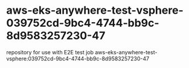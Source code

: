 # aws-eks-anywhere-test-vsphere-039752cd-9bc4-4744-bb9c-8d9583257230-47
repository for use with E2E test job aws-eks-anywhere-test-vsphere:039752cd-9bc4-4744-bb9c-8d9583257230-47
